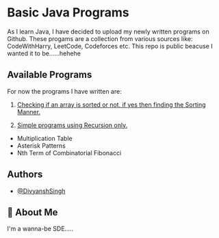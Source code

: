 # Basic Java Programs

As I learn Java, I have decided to upload my newly written programs on Github.
These progams are a collection from various sources like: CodeWithHarry, LeetCode, Codeforces etc.
This repo is public beacuse I wanted it to be......hehehe



## Available Programs

For now the programs I have written are:


1. [Checking if an array is sorted or not, if yes then finding the Sorting Manner.](https://github.com/divyansh0260/BasicJavaProjects/blob/main/01-ArraySorting.java)

2. [Simple programs using Recursion only.](https://github.com/divyansh0260/BasicJavaProjects/blob/main/02-Recursion.java)
- Multiplication Table
- Asterisk Patterns
- Nth Term of Combinatorial Fibonacci


## Authors

- [@DivyanshSingh](https://www.github.com/divyansh0260)


## 🚀 About Me
I'm a wanna-be SDE.....
